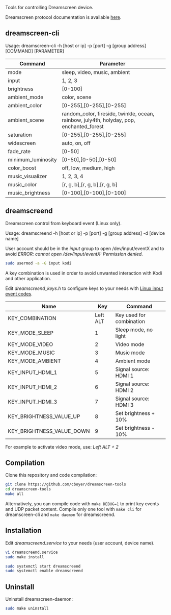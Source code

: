 Tools for controlling Dreamscreen device.

Dreamscreen protocol documentation is available [here](https://planet.neeo.com/media/80x1kj/download/dreamscreen-v2-wifi-udp-protocol.pdf).

## dreamscreen-cli

Usage: dreamscreen-cli -h [host or ip] -p [port] -g [group address] [COMMAND] [PARAMETER]

Command             | Parameter
---                 |---
mode                | sleep, video, music, ambient
input               | 1, 2, 3
brightness          | [0-100]
ambient_mode        | color, scene
ambient_color       | [0-255],[0-255],[0-255]
ambient_scene       | random_color, fireside, twinkle, ocean, rainbow, july4th, holyday, pop, enchanted_forest
saturation          | [0-255],[0-255],[0-255]
widescreen          | auto, on, off
fade_rate           | [0-50]
minimum_luminosity  | [0-50],[0-50],[0-50]
color_boost         | off, low, medium, high
music_visualizer    | 1, 2, 3, 4
music_color         | [r, g, b],[r, g, b],[r, g, b]
music_brightness    | [0-100],[0-100],[0-100]


## dreamscreend
Dreamscreen control from keyboard event (Linux only).

Usage: dreamscreend -h [host or ip] -p [port] -g [group address] -d [device name]

User account should be in the *input* group to open /dev/input/eventX and to avoid *ERROR: cannot open /dev/input/eventX: Permission denied.*

```bash
sudo usermod -a -G input kodi
```

A key combination is used in order to avoid unwanted interaction with Kodi and other application.

Edit *dreamscreend_keys.h* to configure keys to your needs with [Linux input event codes](https://github.com/torvalds/linux/blob/master/include/uapi/linux/input-event-codes.h).

Name | Key | Command
--- | --- | ---
KEY_COMBINATION | Left ALT | Key used for combination
KEY_MODE_SLEEP | 1 | Sleep mode, no light
KEY_MODE_VIDEO | 2 | Video mode
KEY_MODE_MUSIC | 3 | Music mode
KEY_MODE_AMBIENT | 4 | Ambient mode
KEY_INPUT_HDMI_1 | 5 | Signal source: HDMI 1
KEY_INPUT_HDMI_2 | 6 | Signal source: HDMI 2
KEY_INPUT_HDMI_3 | 7 | Signal source: HDMI 3
KEY_BRIGHTNESS_VALUE_UP | 8 | Set brightness + 10%
KEY_BRIGHTNESS_VALUE_DOWN | 9 | Set brightness - 10%

For example to activate video mode, use: *Left ALT + 2*


## Compilation
Clone this repository and code compilation:
```bash
git clone https://github.com/cboyer/dreamscreen-tools
cd dreamscreen-tools
make all
```

Alternatively, you can compile code with `make DEBUG=1` to print key events and UDP packet content.
Compile only one tool with `make cli` for dreamscreen-cli and `make daemon` for dreamscreend.

## Installation
Edit *dreamscreend.service* to your needs (user account, device name).
```bash
vi dreamscreend.service
sudo make install

sudo systemctl start dreamscreend
sudo systemctl enable dreamscreend
```

## Uninstall
Uninstall dreamscreen-daemon:
```bash
sudo make uninstall
```
